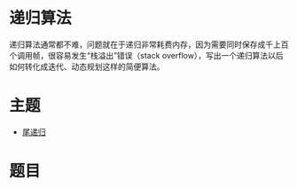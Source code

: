 # 递归算法

递归算法通常都不难，问题就在于递归非常耗费内存，因为需要同时保存成千上百个调用帧，很容易发生“栈溢出”错误（stack overflow），写出一个递归算法以后如何转化成迭代、动态规划这样的简便算法。

# 主题

- [尾递归](tailrecur/tailrecur.md)

# 题目